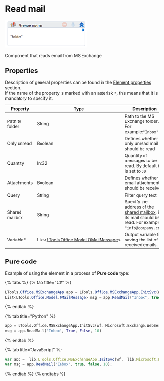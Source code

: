 # Read mail

![](<../../../../.gitbook/assets/MSExchange-ReadMail.png>)

Component that reads email from MS Exchange.

## Properties
Description of general properties can be found in the [Element properties](https://docs.primo-rpa.ru/primo-rpa/primo-studio/process/elements#svoistva-elementa) section.\
If the name of the property is marked with an asterisk `*`, this means that it is mandatory to specify it.


| Property             | Type                                                                   | Description                                      |
| -------------------- | ---------------------------------------------------------------------- | ------------------------------------------------ |
| Path to folder       | String                                                                 | Path to the MS Exchange folder. For example:`"Inbox"`      |
| Only unread          | Boolean                                                                | Defines whether only unread mail should be read  |
| Quantity             | Int32                                                                  | Quantity of messages to be read. By default it is set to `30` |
| Attachments          | Boolean                                                                | Defines whether email attachments should be received  |
| Query                | String                                                                 | Filter query text  |
| Shared mailbox       | String                                                                 | Specify the address of the [shared mailbox](https://learn.microsoft.com/en-us/exchange/collaboration/shared-mailboxes/shared-mailboxes?view=exchserver-2019), if its mail should be read. For example: `"info@company.com"` |
| Variable\*           | List<[LTools.Office.Model.OMailMessage](../data-types/omailmessage.md)> | Output variable for saving the list of received emails. |

## Pure code
Example of using the element in a process of **Pure code** type:

{% tabs %}
{% tab title="C#" %}
```csharp
LTools.Office.MSExchangeApp app = LTools.Office.MSExchangeApp.InitSvc(wf, Microsoft.Exchange.WebServices.Data.ExchangeVersion.Exchange2013_SP1, "server url", "login", "pass", "domain");
List<LTools.Office.Model.OMailMessage> msg = app.ReadMail("Inbox", true, false, 10);
```
{% endtab %}

{% tab title="Python" %}
```python
app = LTools.Office.MSExchangeApp.InitSvc(wf, Microsoft.Exchange.WebServices.Data.ExchangeVersion.Exchange2013_SP1, "server url", "login", "pass", "domain")
msg = app.ReadMail("Inbox", True, False, 10)
```
{% endtab %}

{% tab title="JavaScript" %}
```javascript
var app = _lib.LTools.Office.MSExchangeApp.InitSvc(wf, _lib.Microsoft.Exchange.WebServices.Data.ExchangeVersion.Exchange2013_SP1, "server url", "login", "pass", "domain");
var msg = app.ReadMail("Inbox", true, false, 10);
```
{% endtab %}
{% endtabs %}
